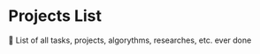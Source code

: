 # Projects List #

:floppy_disk: List of all tasks, projects, algorythms, researches, etc. ever done
